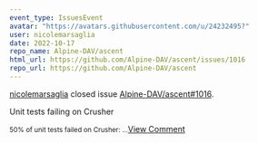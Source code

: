 ```yaml
---
event_type: IssuesEvent
avatar: "https://avatars.githubusercontent.com/u/24232495?"
user: nicolemarsaglia
date: 2022-10-17
repo_name: Alpine-DAV/ascent
html_url: https://github.com/Alpine-DAV/ascent/issues/1016
repo_url: https://github.com/Alpine-DAV/ascent
---
```


<a href='https://github.com/nicolemarsaglia' target='_blank'>nicolemarsaglia</a> closed issue <a href='https://github.com/Alpine-DAV/ascent/issues/1016' target='_blank'>Alpine-DAV/ascent#1016</a>.

<p>Unit tests failing on Crusher</p><small>50% of unit tests failed on Crusher: ...</small><a href='https://github.com/Alpine-DAV/ascent/issues/1016' target='_blank'>View Comment</a>